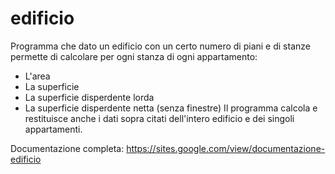 # edificio
Programma che dato un edificio con un certo numero di piani e di stanze permette di calcolare per ogni stanza di ogni appartamento:
* L'area
* La superficie
* La superficie disperdente lorda
* La superficie disperdente netta (senza finestre)
Il programma calcola e restituisce anche i dati sopra citati dell'intero edificio e dei singoli appartamenti.

Documentazione completa: https://sites.google.com/view/documentazione-edificio

